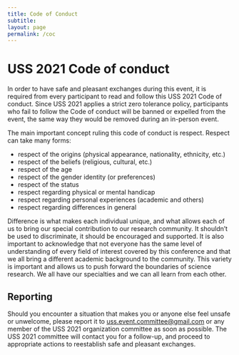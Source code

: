 ```yaml
---
title: Code of Conduct
subtitle: 
layout: page
permalink: /coc
---
```

# USS 2021 Code of conduct
In order to have safe and pleasant exchanges during this event, it is required from every participant to read and follow this USS 2021 Code of conduct. Since USS 2021 applies a strict zero tolerance policy, participants who fail to follow the Code of conduct will be banned or expelled from the event, the same way they would be removed during an in-person event.

The main important concept ruling this code of conduct is respect. Respect can take many forms:
- respect of the origins (physical appearance, nationality, ethnicity, etc.)
- respect of the beliefs (religious, cultural, etc.)
- respect of the age
- respect of the gender identity (or preferences)
- respect of the status
- respect regarding physical or mental handicap
- respect regarding personal experiences (academic and others)
- respect regarding differences in general

Difference is what makes each individual unique, and what allows each of us to bring our special contribution to our research community. It shouldn’t be used to discriminate, it should be encouraged and supported. It is also important to acknowledge that not everyone has the same level of understanding of every field of interest covered by this conference and that we all bring a different academic background to the community. This variety is important and allows us to push forward the boundaries of science research. We all have our specialties and we can all learn from each other.

## Reporting
Should you encounter a situation that makes you or anyone else feel unsafe or unwelcome, please report it to <uss.event.committee@gmail.com> or any member of the USS 2021 organization committee as soon as possible. The USS 2021 committee will contact you for a follow-up, and proceed to appropriate actions to reestablish safe and pleasant exchanges.
